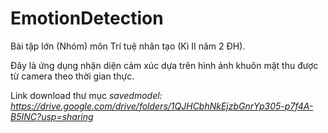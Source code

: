 # EmotionDetection

Bài tập lớn (Nhóm) môn Trí tuệ nhân tạo (Kì II năm 2 ĐH).


Đây là ứng dụng nhận diện cảm xúc dựa trên hình ảnh khuôn mặt thu được từ camera theo thời gian thực.


Link download thư mục *savedmodel: https://drive.google.com/drive/folders/1QJHCbhNkEjzbGnrYp305-p7f4A-B5INC?usp=sharing*
